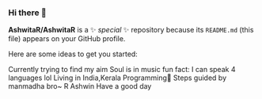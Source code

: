 ### Hi there 👋


**AshwitaR/AshwitaR** is a ✨ _special_ ✨ repository because its `README.md` (this file) appears on your GitHub profile.

Here are some ideas to get you started:

Currently trying to find my aim
Soul is in music
fun fact: I can speak 4 languages lol
Living in India,Kerala
Programming💟
Steps guided by manmadha bro~ R Ashwin
Have a good day


